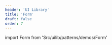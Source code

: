```yaml
---
header: 'UI Library'
title: 'Form'
draft: false
order: 7
---
```


<!--
  ATTENTION: This file is auto generated by using "makeDemosFactory".
  Do not change the content!
-->

import Form from 'Src/uilib/patterns/demos/Form'

<Form />
